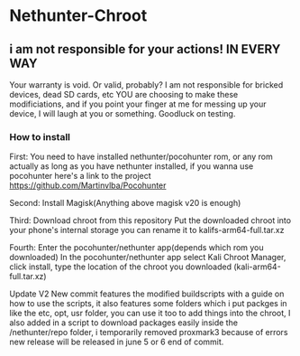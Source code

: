 # Nethunter-Chroot
 ## i am not responsible for your actions! IN EVERY WAY ##
Your warranty is void. Or valid, probably?
I am not responsible for bricked devices, dead SD cards, etc
YOU are choosing to make these modificiations, and if
you point your finger at me for messing up your device, I will laugh at you or something.
Goodluck on testing.

###      How to install     ###
First:
You need to have installed nethunter/pocohunter rom, or any rom actually as long as you have nethunter installed, if you wanna use pocohunter here's a link to the project https://github.com/Martinvlba/Pocohunter

Second:
Install Magisk(Anything above magisk v20 is enough)

Third:
Download chroot from this repository
Put the downloaded chroot into your phone's internal storage
you can rename it to kalifs-arm64-full.tar.xz

Fourth:
Enter the pocohunter/nethunter app(depends which rom you downloaded)
In the pocohunter/nethunter app select Kali Chroot Manager,
click install, type the location of the chroot you downloaded (kali-arm64-full.tar.xz)



Update V2
New commit features the modified buildscripts with a guide on how to use the scripts,
it also features some folders which i put packges in like the etc, opt, usr folder, you can use it too to add things into the chroot,
I also added in a script to download packages easily inside the /nethunter/repo folder, i temporarily removed  proxmark3 because of errors
new release will be released in june 5 or 6
end of commit.